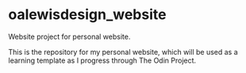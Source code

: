 # oalewisdesign_website
Website project for personal website.

This is the repository for my personal website, which will be used as a learning template as I progress through The Odin Project.
